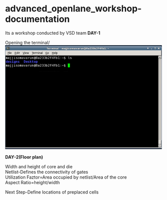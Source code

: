 # advanced_openlane_workshop-documentation
Its a workshop conducted by VSD team
**DAY-1**

Opening the terminal/
![](day_1/Terminal.PNG)







**DAY-2(Floor plan)**

Width and height of core and die\
Netlist-Defines the connectivity of gates\
Utilization Faztor=Area occupied by netlist/Area of the core\
Aspect Ratio=height/width

Next Step-Define locations of preplaced cells


